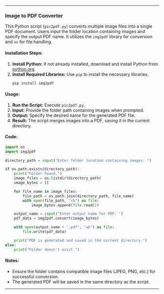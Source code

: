 
---

### Image to PDF Converter

This Python script (`pic2pdf.py`) converts multiple image files into a single PDF document. Users input the folder location containing images and specify the output PDF name. It utilizes the `img2pdf` library for conversion and `os` for file handling.

#### Installation Steps:

1. **Install Python:** If not already installed, download and install Python from [python.org](https://www.python.org/downloads/).
2. **Install Required Libraries:** Use `pip` to install the necessary libraries.
    ```bash
    pip install img2pdf
    ```

#### Usage:
1. **Run the Script:** Execute `pic2pdf.py`.
2. **Input:** Provide the folder path containing images when prompted.
3. **Output:** Specify the desired name for the generated PDF file.
4. **Result:** The script merges images into a PDF, saving it in the current directory.

#### Code:
```python
import os
import img2pdf

directory_path = input("Enter folder location containing images: ")

if os.path.exists(directory_path):
    print("Folder Found.")
    image_files = os.listdir(directory_path)
    image_bytes = []

    for file_name in image_files:
        file_path = os.path.join(directory_path, file_name)
        with open(file_path, "rb") as file:
            image_bytes.append(file.read())

    output_name = input("Enter output name for PDF: ")
    pdf_data = img2pdf.convert(image_bytes)

    with open(output_name + ".pdf", "wb") as file:
        file.write(pdf_data)

    print("PDF is generated and saved in the current directory.")
else:
    print("Folder doesn't exist.")
```

#### Notes:
- Ensure the folder contains compatible image files (JPEG, PNG, etc.) for successful conversion.
- The generated PDF will be saved in the same directory as the script.

---

